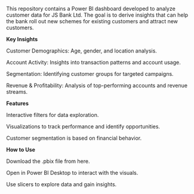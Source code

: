 This repository contains a Power BI dashboard developed to analyze customer data for JS Bank Ltd. The goal is to derive insights that can help the bank roll out new schemes for existing customers and attract new customers.

**Key Insights**

Customer Demographics: Age, gender, and location analysis.

Account Activity: Insights into transaction patterns and account usage.

Segmentation: Identifying customer groups for targeted campaigns.

Revenue & Profitability: Analysis of top-performing accounts and revenue streams.

**Features**

Interactive filters for data exploration.

Visualizations to track performance and identify opportunities.

Customer segmentation is based on financial behavior.

**How to Use**

Download the .pbix file from here.

Open in Power BI Desktop to interact with the visuals.

Use slicers to explore data and gain insights.
